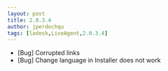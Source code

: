 ```yaml
---
layout: post
title: 2.0.3.4
author: jperdochqu
tags: [ladesk,LiveAgent,2.0.3.4]
---
```


- [Bug] Corrupted links
- [Bug] Change language in Installer does not work
